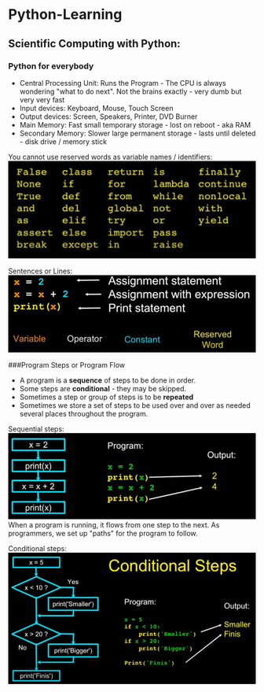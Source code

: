 # Python-Learning

## Scientific Computing with Python:
### Python for everybody

- Central Processing Unit: Runs the Program - The CPU is always wondering "what to do next". Not the brains exactly - very dumb but very very fast
- Input devices: Keyboard, Mouse, Touch Screen
- Output devices: Screen, Speakers, Printer, DVD Burner
- Main Memory: Fast small temporary storage - lost on reboot - aka RAM
- Secondary Memory: Slower large permanent storage - lasts until deleted - disk drive / memory stick

You cannot use reserved words as variable names / identifiers:
![img.png](img.png)

Sentences or Lines:
![img_1.png](img_1.png)

###Program Steps or Program Flow

- A program is a **sequence** of steps to be done in order.
- Some steps are **conditional** - they may be skipped.
- Sometimes a step or group of steps is to be **repeated**
- Sometimes we store a set of steps to be used over and over as needed several places throughout the program.

Sequential steps:
![img_2.png](img_2.png)
When a program is running, it flows from one step to the next. As programmers, we set up "paths" for the program to follow.

Conditional steps:
![img_3.png](img_3.png)


